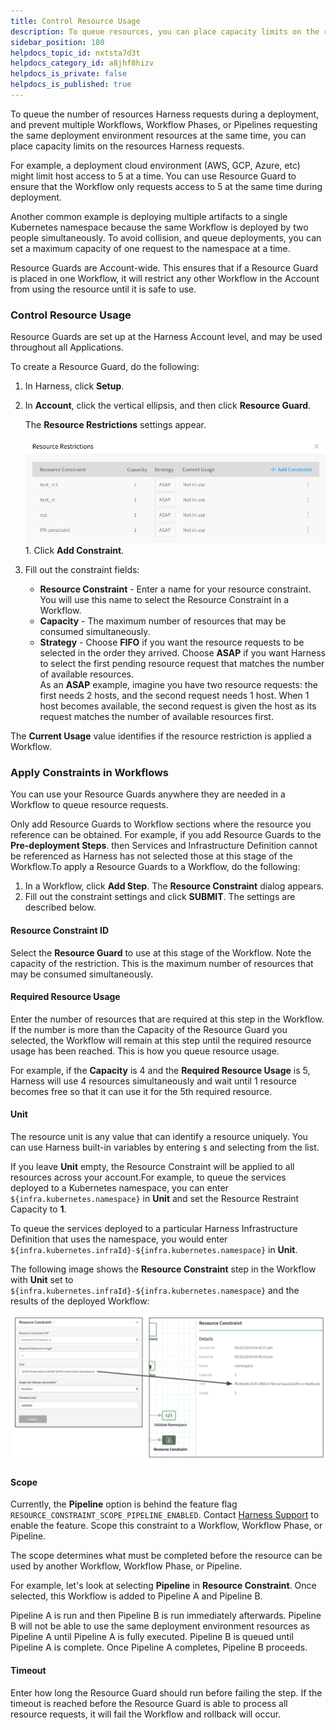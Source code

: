 ```yaml
---
title: Control Resource Usage
description: To queue resources, you can place capacity limits on the resources Harness requests during deployments.
sidebar_position: 180
helpdocs_topic_id: nxtsta7d3t
helpdocs_category_id: a8jhf8hizv
helpdocs_is_private: false
helpdocs_is_published: true
---
```


To queue the number of resources Harness requests during a deployment, and prevent multiple Workflows, Workflow Phases, or Pipelines requesting the same deployment environment resources at the same time, you can place capacity limits on the resources Harness requests.

For example, a deployment cloud environment (AWS, GCP, Azure, etc) might limit host access to 5 at a time. You can use Resource Guard to ensure that the Workflow only requests access to 5 at the same time during deployment.

Another common example is deploying multiple artifacts to a single Kubernetes namespace because the same Workflow is deployed by two people simultaneously. To avoid collision, and queue deployments, you can set a maximum capacity of one request to the namespace at a time.

Resource Guards are Account-wide. This ensures that if a Resource Guard is placed in one Workflow, it will restrict any other Workflow in the Account from using the resource until it is safe to use.

### Control Resource Usage

Resource Guards are set up at the Harness Account level, and may be used throughout all Applications.

To create a Resource Guard, do the following:

1. In Harness, click **Setup**.
2. In **Account**, click the vertical ellipsis, and then click **Resource Guard**.

   The **Resource Restrictions** settings appear.

   ![](./static/resource-restrictions-00.png)1. Click **Add Constraint**.
   
3. Fill out the constraint fields:

    * **Resource Constraint** - Enter a name for your resource constraint. You will use this name to select the Resource Constraint in a Workflow.
    * **Capacity** - The maximum number of resources that may be consumed simultaneously.
    * **Strategy** - Choose **FIFO** if you want the resource requests to be selected in the order they arrived. Choose **ASAP** if you want Harness to select the first pending resource request that matches the number of available resources.  
    As an **ASAP** example, imagine you have two resource requests: the first needs 2 hosts, and the second request needs 1 host. When 1 host becomes available, the second request is given the host as its request matches the number of available resources first.

The **Current Usage** value identifies if the resource restriction is applied a Workflow.

### Apply Constraints in Workflows

You can use your Resource Guards anywhere they are needed in a Workflow to queue resource requests.

Only add Resource Guards to Workflow sections where the resource you reference can be obtained. For example, if you add Resource Guards to the **Pre-deployment Steps**. then Services and Infrastructure Definition cannot be referenced as Harness has not selected those at this stage of the Workflow.To apply a Resource Guards to a Workflow, do the following:

1. In a Workflow, click **Add Step**. The **Resource Constraint** dialog appears.
2. Fill out the constraint settings and click **SUBMIT**. The settings are described below.

#### Resource Constraint ID

Select the **Resource Guard** to use at this stage of the Workflow. Note the capacity of the restriction. This is the maximum number of resources that may be consumed simultaneously.

#### Required Resource Usage

Enter the number of resources that are required at this step in the Workflow. If the number is more than the Capacity of the Resource Guard you selected, the Workflow will remain at this step until the required resource usage has been reached. This is how you queue resource usage.

For example, if the **Capacity** is 4 and the **Required Resource Usage** is 5, Harness will use 4 resources simultaneously and wait until 1 resource becomes free so that it can use it for the 5th required resource.

#### Unit

The resource unit is any value that can identify a resource uniquely. You can use Harness built-in variables by entering `$` and selecting from the list.

If you leave **Unit** empty, the Resource Constraint will be applied to all resources across your account.For example, to queue the services deployed to a Kubernetes namespace, you can enter `${infra.kubernetes.namespace}` in **Unit** and set the Resource Restraint Capacity to **1**.

To queue the services deployed to a particular Harness Infrastructure Definition that uses the namespace, you would enter `${infra.kubernetes.infraId}-${infra.kubernetes.namespace}` in **Unit**.

The following image shows the **Resource Constraint** step in the Workflow with **Unit** set to `${infra.kubernetes.infraId}-${infra.kubernetes.namespace}` and the results of the deployed Workflow:

![](./static/resource-restrictions-01.png)

#### Scope

Currently, the **Pipeline** option is behind the feature flag `RESOURCE_CONSTRAINT_SCOPE_PIPELINE_ENABLED`. Contact [Harness Support](mailto:support@harness.io) to enable the feature. Scope this constraint to a Workflow, Workflow Phase, or Pipeline.

The scope determines what must be completed before the resource can be used by another Workflow, Workflow Phase, or Pipeline.

For example, let's look at selecting **Pipeline** in **Resource Constraint**. Once selected, this Workflow is added to Pipeline A and Pipeline B. 

Pipeline A is run and then Pipeline B is run immediately afterwards. Pipeline B will not be able to use the same deployment environment resources as Pipeline A until Pipeline A is fully executed. Pipeline B is queued until Pipeline A is complete. Once Pipeline A completes, Pipeline B proceeds.

#### Timeout

Enter how long the Resource Guard should run before failing the step. If the timeout is reached before the Resource Guard is able to process all resource requests, it will fail the Workflow and rollback will occur.

